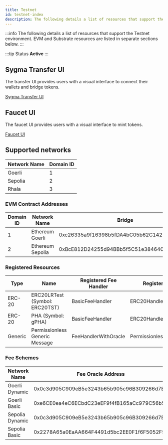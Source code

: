 ```yaml
---
title: Testnet
id: testnet-index
description: The following details a list of resources that support the Testnet environment.
---
```


:::info
The following details a list of resources that support the Testnet environment. EVM and Substrate resources are listed in separate sections below.
:::

:::tip Status
**Active**
:::

## Sygma Transfer UI

The transfer UI provides users with a visual interface to connect their wallets and bridge tokens.

[Sygma Transfer UI](https://transfer-ui.test.buildwithsygma.com)

## Faucet UI

The faucet UI provides users with a visual interface to mint tokens.

[Faucet UI](https://faucet-ui-stage.buildwithsygma.com)

## Supported networks

| Network Name                                                        | Domain ID   | 
| ------------------------------------------------------------------ | ----------- |
| Goerli                                                              | 1           |
| Sepolia                                                              | 2           |
| Rhala                                                              | 3           |

### EVM Contract Addresses

| Domain ID | Network Name    | Bridge                                     | Fee Router                                 | Dynamic ERC-20 Fee Handler                    | Dynamic Generic ERC20 Fee Handler                    | ERC-20 Handler                              | ERC-721 Handler                             | Permissionless Generic Handler                            |
| --------- | --------------- | ------------------------------------------ | ------------------------------------------ | ------------------------------------------ | ------------------------------------------ | ------------------------------------------ | ------------------------------------------ | ------------------------------------------ |
| 1         | Ethereum Goerli | 0xc26335a9f16398b5fDA4bC05b62C1429D8a4d755 | 0xBcE136Ec4510BA4D748994d057637A5B4FaDb614 | 0xFFe695A0CBB0492942323d8164C9d923c11d087A | 0x307ac28Be1c7225A09D4d93937828Fd7C550CB51 | 0x7Ed4B14a82B2F2C4DfB13DC4Eac00205EDEff6C2 | 0xf6477020C0881879Bb8140089a63122c561a151F | 0x56826b015911E2E14AE64fc5d7996cbDDea906cd |
| 2         | Ethereum Sepolia | 0xBcE812D24255d94BBb5f5C51e384640a492ac178 | 0xa7bE76F57329207Ed886281d20DD7DC3804f3d51 | 0x9efbd1BA6F0ed4a6E1f30296e7f231d200906129 | 0xD61bC4532F9E8146922E25b8137D25662feE3f9F | 0xa5b71C034a8370AAF0326a5B646A36A9d7C821E7 | 0x76A4557Bd3bc6088Cc94f8aCb6a8006f1F592B3f | 0x023aE1Eeb892983a26F77D83D8fFf1447dD311aa |


### Registered Resources

| Type    | Name                               | Registered Fee Handler      | Registered Handler           | Bridging Strategy | Resource ID                                                        | Goerli Contract Address                    | Sepolia Contract Address                    | 
| ------- | ---------------------------------- | --------------------------- | --------------------------- | ----------------- | ------------------------------------------------------------------ | ------------------------------------------ | ------------------------------------------ | 
| ERC-20  | ERC20LRTest (Symbol: ERC20TST)     | BasicFeeHandler              | ERC20Handler                | Lock/Release      | 0x0000000000000000000000000000000000000000000000000000000000000300 | 0x3F9A68fF29B3d86a6928C44dF171A984F6180009 | 0x7d58589b6C1Ba455c4060a3563b9a0d447Bef9af | 
| ERC-20  | PHA (Symbol: gPHA)                 | BasicFeeHandler              | ERC20Handler                | Lock/Release      | 0x0000000000000000000000000000000000000000000000000000000000001000 | 0xB376b0Ee6d8202721838e76376e81eEc0e2FE864 | 0x0                                        |
| Generic | Permissionless Generic Message      | FeeHandlerWithOracle         | PermissionlessGenericHandler | GMP               | 0x0000000000000000000000000000000000000000000000000000000000000500 | N/A                                        | N/A                                        | N/A                                        | 0x0

### Fee Schemes

| Network Name     | Fee Oracle Address                                                      | Fee Type   | Fee Percent/Amount | Gas Amount |
| ---------------- | ------------------------------------------------------------------ | ---------- | ------------------ | ------ |
| Goerli Dynamic   | 0x0c3d905C909eB5e3243b65b905c96B309266d7BB | Fee oracle | 3% | 100000 |
| Goerli Basic     | 0xe6CE0ea4eC6ECbdC23eEF9f4fB165aCc979C56b5 | Base fee   | 0.001 ETH |       |
| Sepolia Dynamic | 0x0c3d905C909eB5e3243b65b905c96B309266d7BB | Fee oracle   | 3% | 100000 |
| Sepolia Basic   | 0x2278A65a0EaAA664F4491d5bc2EE0F1f6F5052F5 | Base fee   | 0.001 ETH |       |


